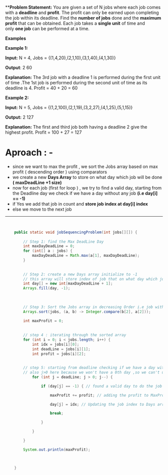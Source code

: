 **[]()**Problem Statement:** You are given a set of N jobs where each job comes with a **deadline** and **profit**. The profit can only be earned upon completing the job within its deadline. Find the **number of jobs** done and the **maximum profit** that can be obtained. Each job takes a **single unit** of time and only **one job** can be performed at a time.

**Examples**

**Example 1:**

**Input:** N = 4, Jobs = {(1,4,20),(2,1,10),(3,1,40),(4,1,30)}

**Output**: 2 60

**Explanation:** The 3rd job with a deadline 1 is performed during the first unit of time .The 1st job is performed during the second unit of time as its deadline is 4.
Profit = 40 + 20 = 60

**Example 2:**

**Input:** N = 5, Jobs = {(1,2,100),(2,1,19),(3,2,27),(4,1,25),(5,1,15)}

**Output:** 2 127

**Explanation:** The  first and third job both having a deadline 2 give the highest profit. 
Profit = 100 + 27 = 127

# Aproach : - 
- since we want to max the profit , we sort the Jobs array  based on max profit ( descending order ) using comparators
- we create a new **Days Array** to store on what day which job will be done **( maxDeadLine +1 size)**
- now for each job (first for loop ) , we try to find a valid day,  starting from the Deadline day we check if we have a day without any job **(i.e day[i] == -1)**
- if Yes we add that job in count and **store job index at day[i] index** 
- else we move to the next job

****

```java
  

    public static void jobSequencingProblem(int jobs[][]) {
    
	    // Step 1: find the Max DeadLine Day 
        int maxDayDeadLine = 0;
        for (int[] a : jobs) {
            maxDayDeadLine = Math.max(a[1], maxDayDeadLine);
        }
        
        
		// Step 2: create a new Days array initialize to -1 
		// this array will store index of job that on what day which job is being done 
        int day[] = new int[maxDayDeadLine + 1];
        Arrays.fill(day, -1);
        
        
        
        // Step 3: Sort the Jobs array in decreasing Order i.e job with max profit at top 
        Arrays.sort(jobs, (a, b) -> Integer.compare(b[2], a[2]));
     
        int maxProfit = 0;
        
        
		// step 4 : iterating through the sorted array 
        for (int i = 0; i < jobs.length; i++) {
            int idx = jobs[i][0];
            int deadLine = jobs[i][1];
            int profit = jobs[i][2];
            
            
		// step 5: starting from deadline checking if we have a day without job through another for loop 
		// also j>0 here because we won't have a 0th day ,so we can't use that index 
            for (int j = deadLine; j > 0; j--) {

                if (day[j] == -1) { // found a valid day to do the job

                    maxProfit += profit; // adding the profit to MaxProfit

                    day[j] = idx; // Updating the job index to Days array 

                    break;

                }

            }

        }

        System.out.println(maxProfit);

  

    }
